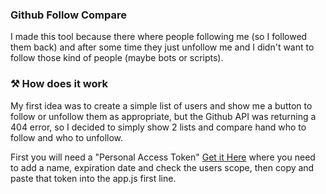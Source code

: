 ### Github Follow Compare

I made this tool because there where people following me (so I followed them back) and after some time they just unfollow me and I didn't want to follow those kind of people (maybe bots or scripts).

### ⚒️ How does it work

My first idea was to create a simple list of users and show me a button to follow or unfollow them as appropriate, but the Github API was returning a 404 error, so I decided to simply show 2 lists and compare hand who to follow and who to unfollow.

First you will need a "Personal Access Token" [Get it Here](https://github.com/settings/tokens) where you need to add a name, expiration date and check the users scope, then copy and paste that token into the app.js first line.